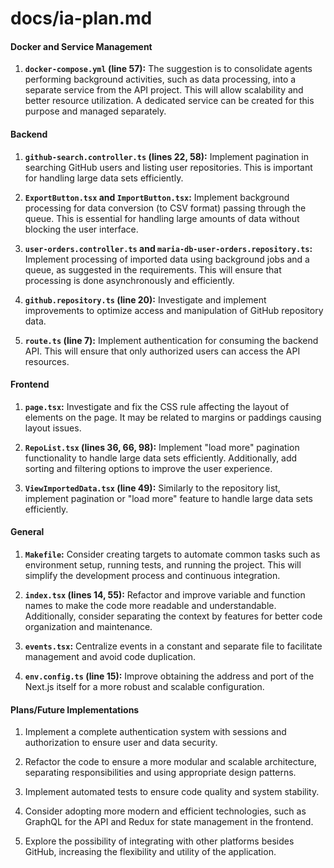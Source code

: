 # docs/ia-plan.md

#### Docker and Service Management

1. **`docker-compose.yml` (line 57):** The suggestion is to consolidate agents performing background activities, such as data processing, into a separate service from the API project. This will allow scalability and better resource utilization. A dedicated service can be created for this purpose and managed separately.

#### Backend

1. **`github-search.controller.ts` (lines 22, 58):** Implement pagination in searching GitHub users and listing user repositories. This is important for handling large data sets efficiently.

2. **`ExportButton.tsx` and `ImportButton.tsx`:** Implement background processing for data conversion (to CSV format) passing through the queue. This is essential for handling large amounts of data without blocking the user interface.

3. **`user-orders.controller.ts` and `maria-db-user-orders.repository.ts`:** Implement processing of imported data using background jobs and a queue, as suggested in the requirements. This will ensure that processing is done asynchronously and efficiently.

4. **`github.repository.ts` (line 20):** Investigate and implement improvements to optimize access and manipulation of GitHub repository data.

5. **`route.ts` (line 7):** Implement authentication for consuming the backend API. This will ensure that only authorized users can access the API resources.

#### Frontend

1. **`page.tsx`:** Investigate and fix the CSS rule affecting the layout of elements on the page. It may be related to margins or paddings causing layout issues.

2. **`RepoList.tsx` (lines 36, 66, 98):** Implement "load more" pagination functionality to handle large data sets efficiently. Additionally, add sorting and filtering options to improve the user experience.

3. **`ViewImportedData.tsx` (line 49):** Similarly to the repository list, implement pagination or "load more" feature to handle large data sets efficiently.

#### General

1. **`Makefile`:** Consider creating targets to automate common tasks such as environment setup, running tests, and running the project. This will simplify the development process and continuous integration.

2. **`index.tsx` (lines 14, 55):** Refactor and improve variable and function names to make the code more readable and understandable. Additionally, consider separating the context by features for better code organization and maintenance.

3. **`events.tsx`:** Centralize events in a constant and separate file to facilitate management and avoid code duplication.

4. **`env.config.ts` (line 15):** Improve obtaining the address and port of the Next.js itself for a more robust and scalable configuration.

#### Plans/Future Implementations

1. Implement a complete authentication system with sessions and authorization to ensure user and data security.

2. Refactor the code to ensure a more modular and scalable architecture, separating responsibilities and using appropriate design patterns.

3. Implement automated tests to ensure code quality and system stability.

4. Consider adopting more modern and efficient technologies, such as GraphQL for the API and Redux for state management in the frontend.

5. Explore the possibility of integrating with other platforms besides GitHub, increasing the flexibility and utility of the application.
